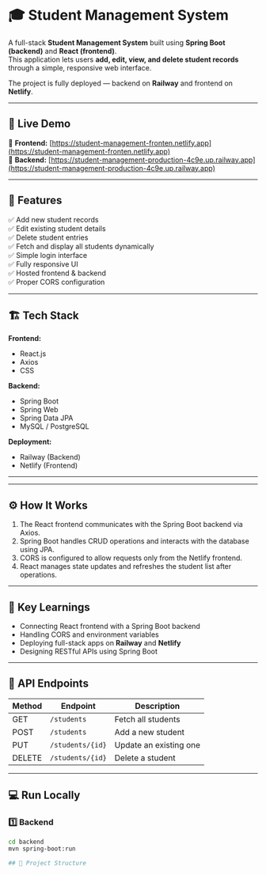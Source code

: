 # 🎓 Student Management System

A full-stack **Student Management System** built using **Spring Boot (backend)** and **React (frontend)**.  
This application lets users **add, edit, view, and delete student records** through a simple, responsive web interface.

The project is fully deployed — backend on **Railway** and frontend on **Netlify**.

---

## 🚀 Live Demo

🔹 **Frontend:** [https://student-management-fronten.netlify.app](https://student-management-fronten.netlify.app)  
🔹 **Backend:** [https://student-management-production-4c9e.up.railway.app](https://student-management-production-4c9e.up.railway.app)

---

## 🧩 Features

✅ Add new student records  
✅ Edit existing student details  
✅ Delete student entries  
✅ Fetch and display all students dynamically  
✅ Simple login interface  
✅ Fully responsive UI  
✅ Hosted frontend & backend  
✅ Proper CORS configuration  

---

## 🏗️ Tech Stack

**Frontend:**
- React.js  
- Axios  
- CSS  

**Backend:**
- Spring Boot  
- Spring Web  
- Spring Data JPA  
- MySQL / PostgreSQL  

**Deployment:**
- Railway (Backend)  
- Netlify (Frontend)

---

---

## ⚙️ How It Works

1. The React frontend communicates with the Spring Boot backend via Axios.  
2. Spring Boot handles CRUD operations and interacts with the database using JPA.  
3. CORS is configured to allow requests only from the Netlify frontend.  
4. React manages state updates and refreshes the student list after operations.

---

## 🧠 Key Learnings

- Connecting React frontend with a Spring Boot backend  
- Handling CORS and environment variables  
- Deploying full-stack apps on **Railway** and **Netlify**  
- Designing RESTful APIs using Spring Boot  

---

## 🧰 API Endpoints

| Method | Endpoint           | Description             |
|--------|--------------------|-------------------------|
| GET    | `/students`        | Fetch all students      |
| POST   | `/students`        | Add a new student       |
| PUT    | `/students/{id}`   | Update an existing one  |
| DELETE | `/students/{id}`   | Delete a student        |

---

## 💻 Run Locally

### 1️⃣ Backend
```bash
cd backend
mvn spring-boot:run

## 📁 Project Structure

